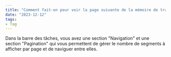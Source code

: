 ```yaml
---
title: "Comment fait-on pour voir la page suivante de la mémoire de traduction ?"
date: "2023-12-12"
tags:
- Tag
---
```


Dans la barre des tâches, vous avez une section "Navigation" et une section "Pagination" qui vous permettent de gérer le nombre de segments à afficher par page et de naviguer entre elles.
